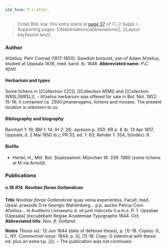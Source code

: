```yaml
---
std_form: P.C.Afzel.
---
```


> [!cite] BHL link: this entry starts at [page 37](https://www.biodiversitylibrary.org/page/33264726) of TL-2 Suppl. I.
> Supporting pages: [[Abbreviations|abbreviations]], [[Layout key|layout key]].

### Author

Afzelius, Pehr Conrad (1817-1850), Swedish botanist, son of Adam Afzelius, studied at Uppsala 1836, med. kand. ib. 1848. 
**Abbreviated name**: *P.C. Afzel.*

#### Herbarium and types

Some lichens in [[Collection C|C]], [[Collection M|M]] and [[Collection WRSL|WRSL]]. – Afzelius herbarium was offered for sale in Bot. Not. 1852: 15-16; it contained ca. 2500 phanerogams, lichens and mosses. The present location is unknown to us.

#### Bibliography and biography

Barnhart 1: 19; BM 1: 14; IH 2: 28; Jackson p. 350; KR p. 8 (b. 13 Apr 1817, Uppsala; d. 2 Mai 1850 ib.); PR 33, ed. 1: 63; Rehder 1: 354, 5(index): 6.

#### Biofile

- Hertel, H., Mitt. Bot. Staatssamml. München 16: 339. 1980 (some lichens at M via Arnold).

### Publications

##### n.18.914. Novitiae florae Gotlandicae

**Title**
*Novitiae florae Gotlandicae* quas venia experientiss. Facult. med. Upsal. praeside D:re Georgio Wahlenberg... p.p. auctor Petrus Conr. Afzelius... in Auditorio Linnaeano d. xii junii mdccxliv h.a.m.s. P. 1. Upsaliae \[Uppsala\] (excudebant Regiae Academiae Typographi) 1844. Oct.
**Abbreviated title**: *Nov. fl. Gotland.*

**Notes**
*Thesis ed*.: 12 Jun 1844 (date of defense thesis), p. \[1\]-18. *Copies*: G, L, NY.
*Commercial issue*: 1844, p. \[i\], \[1\]-18. *Copy*: G (identical with thesis ed. plus an extra t.p. \[i\]). – The publication was not continued.

